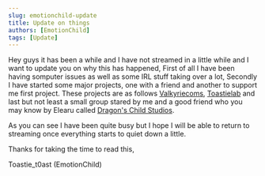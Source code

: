 ```yaml
---
slug: emotionchild-update
title: Update on things
authors: [EmotionChild]
tags: [Update]
---
```


Hey guys it has been a while and I have not streamed in a little while and I want to update you on why this has happened, First of all I have been having somputer issues as well as some IRL stuff taking over a lot, Secondly I have started some major projects, one with a friend and another to support me first project. These projects are as follows [Valkyriecoms](https://valkyriecoms.com), [Toastielab](https://toastielab.dev) and last but not least a small group stared by me and a good friend who you may know by Elearu called [Dragon's Child Studios](https://dragonschildstudios).

As you can see I have been quite busy but I hope I will be able to return to streaming once everything starts to quiet down a little.

Thanks for taking the time to read this,

Toastie_t0ast (EmotionChild)
